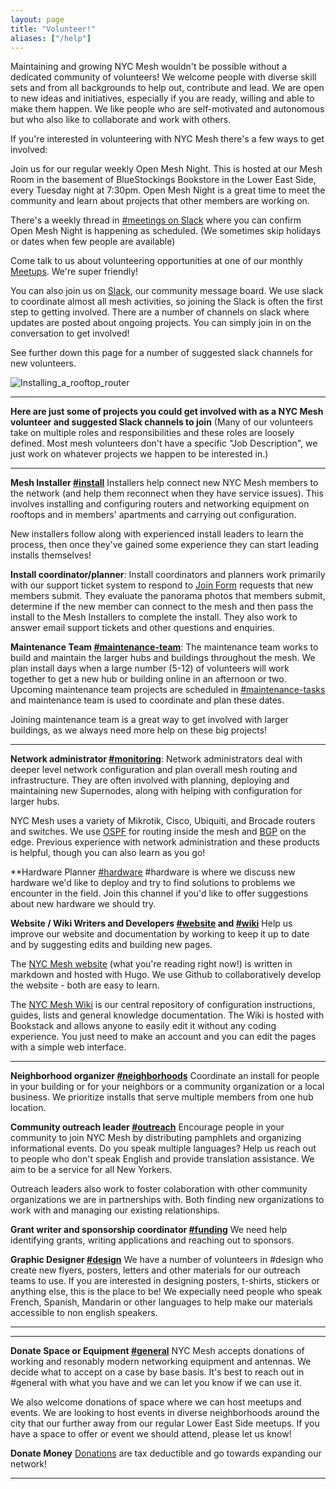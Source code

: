 ```yaml
---
layout: page
title: "Volunteer!"
aliases: ["/help"]
---
```


Maintaining and growing NYC Mesh wouldn't be possible without a dedicated community of volunteers! We welcome people with diverse skill sets and from all backgrounds to help out, contribute and lead. We are open to new ideas and initiatives, especially if you are ready, willing and able to make them happen. We like people who are self-motivated and autonomous but who also like to collaborate and work with others.

If you're interested in volunteering with NYC Mesh there's a few ways to get involved:

Join us for our regular weekly Open Mesh Night. This is hosted at our Mesh Room in the basement of BlueStockings Bookstore in the Lower East Side, every Tuesday night at 7:30pm. Open Mesh Night is a great time to meet the community and learn about projects that other members are working on.

There's a weekly thread in [#meetings on Slack](https://slack.nycmesh.net) where you can confirm Open Mesh Night is happening as scheduled. (We sometimes skip holidays or dates when few people are available)

Come talk to us about volunteering opportunities at one of our monthly [Meetups](https://www.meetup.com/nycmesh/). We're super friendly!

You can also join us on [Slack](https://slack.nycmesh.net), our community message board. We use slack to coordinate almost all mesh activities, so joining the Slack is often the first step to getting involved.
There are a number of channels on slack where updates are posted about ongoing projects. You can simply join in on the conversation to get involved!

See further down this page for a number of suggested slack channels for new volunteers.


![Installing_a_rooftop_router](https://i.imgur.com/mofKoBJ.jpg "Installing a rooftop router")

***

**Here are just some of projects you could get involved with as a NYC Mesh volunteer and suggested Slack channels to join** 
(Many of our volunteers take on multiple roles and responsibilities and these roles are loosely defined. Most mesh volunteers don't have a specific "Job Description", we just work on whatever projects we happen to be interested in.)

***

**Mesh Installer [#install](https://nycmesh.slack.com/messages/install)**
Installers help connect new NYC Mesh members to the network (and help them reconnect when they have service issues). This involves installing and configuring routers and networking equipment on rooftops and in members' apartments and carrying out configuration.

New installers follow along with experienced install leaders to learn the process, then once they've gained some experience they can start leading installs themselves!


**Install coordinator/planner**: 
Install coordinators and planners work primarily with our support ticket system to respond to [Join Form](https://nycmesh.net/join) requests that new members submit.
They evaluate the panorama photos that members submit, determine if the new member can connect to the mesh and then pass the install to the Mesh Installers to complete the install.
They also work to answer email support tickets and other questions and enquiries.

**Maintenance Team [#maintenance-team](https://nycmesh.slack.com/messages/maintenace-team)**: 
The maintenance team works to build and maintain the larger hubs and buildings throughout the mesh. We plan install days when a large number (5-12) of volunteers will work together to get a new hub or building online in an afternoon or two.
Upcoming maintenance team projects are scheduled in [#maintenance-tasks](https://nycmesh.slack.com/messages/maintenance-tasks) and maintenance team is used to coordinate and plan these dates.

Joining maintenance team is a great way to get involved with larger buildings, as we always need more help on these big projects!


***
**Network administrator [#monitoring](https://nycmesh.slack.com/messages/monitoring)**:
Network administrators deal with deeper level network configuration and plan overall mesh routing and infrastructure. They are often involved with planning, deploying and maintaining new Supernodes, along with helping with configuration for larger hubs.

NYC Mesh uses a variety of Mikrotik, Cisco, Ubiquiti, and Brocade routers and switches. We use [OSPF](https://wiki.nycmesh.net/books/5-networking/chapter/ospf) for routing inside the mesh and [BGP](https://wiki.nycmesh.net/link/90#bkmrk-page-title) on the edge.
Previous experience with network administration and these products is helpful, though you can also learn as you go!

**Hardware Planner [#hardware](https://nycmesh.slack.com/messages/hardware)
#hardware is where we discuss new hardware we'd like to deploy and try to find solutions to problems we encounter in the field. Join this channel if you'd like to offer suggestions about new hardware we should try.

**Website / Wiki Writers and Developers [#website](https://nycmesh.slack.com/messages/website) and [#wiki](https://nycmesh.slack.com/messages/wiki)**
Help us improve our website and documentation by working to keep it up to date and by suggesting edits and building new pages.

The [NYC Mesh website](https://github.com/nycmeshnet/nycmesh.net) (what you're reading right now!) is written in markdown and hosted with Hugo. We use Github to collaboratively develop the website - both are easy to learn.

The [NYC Mesh Wiki](https://wiki.nycmesh/net) is our central repository of configuration instructions, guides, lists and general knowledge documentation. The Wiki is hosted with Bookstack and allows anyone to easily edit it without any coding experience. You just need to make an account and you can edit the pages with a simple web interface.

***

**Neighborhood organizer [#neighborhoods](https://nycmesh.slack.com/messages/neighborhoods)**
Coordinate an install for people in your building or for your neighbors or a community organization or a local business. We prioritize installs that serve multiple members from one hub location.

**Community outreach leader [#outreach](https://nycmesh.slack.com/messages/outreach)**
Encourage people in your community to join NYC Mesh by distributing pamphlets and organizing informational events. Do you speak multiple languages? Help us reach out to people who don't speak English and provide translation assistance. We aim to be a service for all New Yorkers.

Outreach leaders also work to foster colaboration with other community organizations we are in partnerships with. Both finding new organizations to work with and managing our existing relationships.

**Grant writer and sponsorship coordinator [#funding](https://nycmesh.slack.com/messages/funding)**
We need help identifying grants, writing applications and reaching out to sponsors.

**Graphic Designer [#design](https://nycmesh.slack.com/messages/design)**
We have a number of volunteers in #design who create new flyers, posters, letters and other materials for our outreach teams to use. If you are interested in designing posters, t-shirts, stickers or anything else, this is the place to be!
We expecially need people who speak French, Spanish, Mandarin or other languages to help make our materials accessible to non english speakers.

***

***
**Donate Space or Equipment [#general](https://nycmesh.slack.com/messages/general)**
NYC Mesh accepts donations of working and resonably modern networking equipment and antennas. We decide what to accept on a case by base basis. It's best to reach out in #general with what you have and we can let you know if we can use it.

We also welcome donations of space where we can host meetups and events. We are looking to host events in diverse neighborhoods around the city that our further away from our regular Lower East Side meetups. If you have a space to offer or event we should attend, please let us know!

**Donate Money**
[Donations](/donate/) are tax deductible and go towards expanding our network!

***
